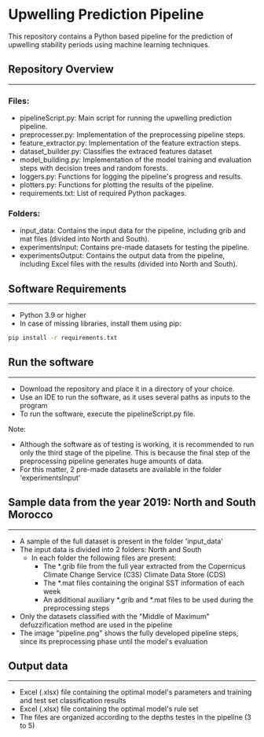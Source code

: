 # Upwelling Prediction Pipeline

This repository contains a Python based pipeline for the prediction of upwelling stability periods using machine learning techniques.

## Repository Overview

---
### Files:

* pipelineScript.py: Main script for running the upwelling prediction pipeline.
* preprocesser.py: Implementation of the preprocessing pipeline steps.
* feature_extractor.py: Implementation of the feature extraction steps.
* dataset_builder.py: Classifies the extraced features dataset
* model_building.py: Implementation of the model training and evaluation steps with decision trees and random forests.
* loggers.py: Functions for logging the pipeline's progress and results.
* plotters.py: Functions for plotting the results of the pipeline.
* requirements.txt: List of required Python packages.

### Folders:
* input_data: Contains the input data for the pipeline, including grib and mat files (divided into North and South).
* experimentsInput: Contains pre-made datasets for testing the pipeline.
* experimentsOutput: Contains the output data from the pipeline, including Excel files with the results (divided into North and South).

## Software Requirements

---

* Python 3.9 or higher
* In case of missing libraries, install them using pip:
```bash
pip install -r requirements.txt
```

## Run the software

---

* Download the repository and place it in a directory of your choice.
* Use an IDE to run the software, as it uses several paths as inputs to the program
* To run the software, execute the pipelineScript.py file.

Note: 
* Although the software as of testing is working, it is recommended to run only the third stage of the pipeline. This is because the final step of the preprocessing pipeline generates huge amounts of data.
* For this matter, 2 pre-made datasets are available in the folder 'experimentsInput'

## Sample data from the year 2019: North and South Morocco

---

* A sample of the full dataset is present in the folder 'input_data'
* The input data is divided into 2 folders: North and South
  * In each folder the following files are present:
    * The *.grib file from the full year extracted from the Copernicus Climate Change Service (C3S) Climate Data Store (CDS)
    * The *.mat files containing the original SST information of each week
    * An additional auxiliary *.grib and *.mat files to be used during the preprocessing steps
* Only the datasets classified with the "Middle of Maximum" defuzzification method are used in the pipeline
* The image "pipeline.png" shows the fully developed pipeline steps, since its preprocessing phase until the model's evaluation


## Output data

---

* Excel (.xlsx) file containing the optimal model's parameters and training and test set classification results
* Excel (.xlsx) file containing the optimal model's rule set
* The files are organized according to the depths testes in the pipeline (3 to 5)